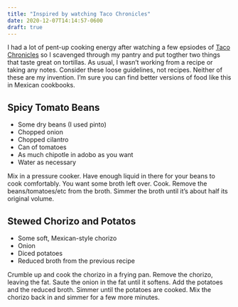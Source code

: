 ```yaml
---
title: "Inspired by watching Taco Chronicles"
date: 2020-12-07T14:14:57-0600
draft: true
---
```






I had a lot of pent-up cooking energy after watching a few epsiodes of [Taco Chronicles](https://en.wikipedia.org/wiki/Taco_Chronicles) so I scavenged through my pantry and put togther two things that taste great on tortillas. As usual, I wasn’t working from a recipe or taking any notes. Consider these loose guidelines, not recipes. Neither of these are my invention. I’m sure you can find better versions of food like this in Mexican cookbooks.

## Spicy Tomato Beans

*   Some dry beans (I used pinto)
*   Chopped onion
*   Chopped cilantro
*   Can of tomatoes
*   As much chipotle in adobo as you want
*   Water as necessary

Mix in a pressure cooker. Have enough liquid in there for your beans to cook comfortably. You want some broth left over. Cook. Remove the beans/tomatoes/etc from the broth. Simmer the broth until it’s about half its original volume.

## Stewed Chorizo and Potatos

*   Some soft, Mexican-style chorizo
*   Onion
*   Diced potatoes
*   Reduced broth from the previous recipe

Crumble up and cook the chorizo in a frying pan. Remove the chorizo, leaving the fat. Saute the onion in the fat until it softens. Add the potatoes and the reduced broth. Simmer until the potatoes are cooked. Mix the chorizo back in and simmer for a few more minutes.



